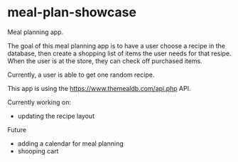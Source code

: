 # meal-plan-showcase
Meal planning app.

The goal of this meal planning app is to have a user choose a recipe in the database, then create a shopping list of items the user needs for that resipe. When the user is at the store, they can check off purchased items.

Currently, a user is able to get one random recipe. 

This app is using the https://www.themealdb.com/api.php API.

Currently working on:
* updating the recipe layout

Future
* adding a calendar for meal planning
* shooping cart
